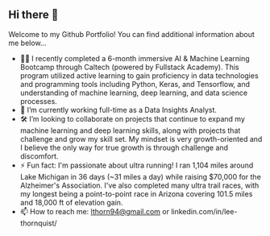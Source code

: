 ## Hi there 👋

Welcome to my Github Portfolio! You can find additional information about me below...

- 👨‍🎓 I recently completed a 6-month immersive AI & Machine Learning Bootcamp through Caltech (powered by Fullstack Academy). This program utilized active learning to gain proficiency in data technologies and programming tools including Python, Keras, and Tensorflow, and understanding of machine learning, deep learning, and data science processes.
- 🔭 I’m currently working full-time as a Data Insights Analyst. 
- 🛠 I’m looking to collaborate on projects that continue to expand my machine learning and deep learning skills, along with projects that challenge and grow my skill set. My mindset is very growth-oriented and I believe the only way for true growth is through challenge and discomfort.
- ⚡ Fun fact: I'm passionate about ultra running! I ran 1,104 miles around Lake Michigan in 36 days (~31 miles a day) while raising $70,000 for the Alzheimer's Association. I've also completed many ultra trail races, with my longest being a point-to-point race in Arizona covering 101.5 miles and 18,000 ft of elevation gain.
- 📫 How to reach me: lthorn94@gmail.com or linkedin.com/in/lee-thornquist/

<!--
**lthornqu/lthornqu** is a ✨ _special_ ✨ repository because its `README.md` (this file) appears on your GitHub profile.

Here are some ideas to get you started:

- emoji I recently completed a 6-month Immersive AI & Machine Learning Bootcamp through Caltech. This program utilized active learning to gain proficiency in data technologies and programming tools including Python, Keras, and Tensorflow, and understanding of machine learning, deep learning, and data science processes.
- 🔭 I’m currently seeking full-time opportunities related to AI, Data Science, and Machine Learning. 
- 🌱 I’m currently learning ...
- 👯 I’m looking to collaborate on ...
- 🤔 I’m looking for help with ...
- 💬 Ask me about ...
- 📫 How to reach me: lthorn94@gmail.com
- ⚡ Fun fact: I'm passionate about ultra running! I ran 1,104 miles around Lake Michigan in 36 days (~31 miles a day) while raising $70,000 for the Alzheimer's Association. I've also completed many ultra trail races, with my longest being a point-to-point race in Arizona covering 101.5 miles and 18,000ft of elevation gain.
-->
